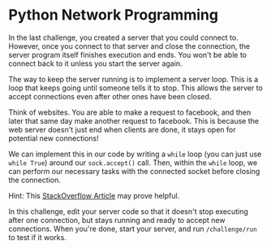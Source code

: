 # Python Network Programming

In the last challenge, you created a server that you could connect to. However, once you connect to that server and close the connection, the server program itself finishes execution and ends. You won't be able to connect back to it unless you start the server again.

The way to keep the server running is to implement a server loop. This is a loop that keeps going until someone tells it to stop. This allows the server to accept connections even after other ones have been closed. 

Think of websites. You are able to make a request to facebook, and then later that same day make another request to facebook. This is because the web server doesn't just end when clients are done, it stays open for potential new connections!

We can implement this in our code by writing a `while` loop (you can just use `while True`) around our `sock.accept()` call. Then, within the `while` loop, we can perform our necessary tasks with the connected socket before closing the connection. 

Hint: This [StackOverflow Article](https://stackoverflow.com/questions/7749341/basic-python-client-socket-example) may prove helpful.

In this challenge, edit your server code so that it doesn't stop executing after one connection, but stays running and ready to accept new connections. When you're done, start your server, and run `/challenge/run` to test if it works.
